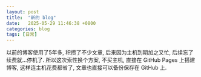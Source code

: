 ```yaml
---
layout: post
title:  "新的 blog"
date:   2025-05-29 11:46:38 +0800
categories: blog
tags: [日常]
---
```

以前的博客使用了5年多, 积攒了不少文章, 后来因为主机到期加之又忙, 后续忘了续费就...停机了. 所以这次索性换个方案, 不买主机, 直接在 GitHub Pages 上搭建博客, 这样连主机花费都省了, 文章也直接可以备份保存在 GitHub 上.
